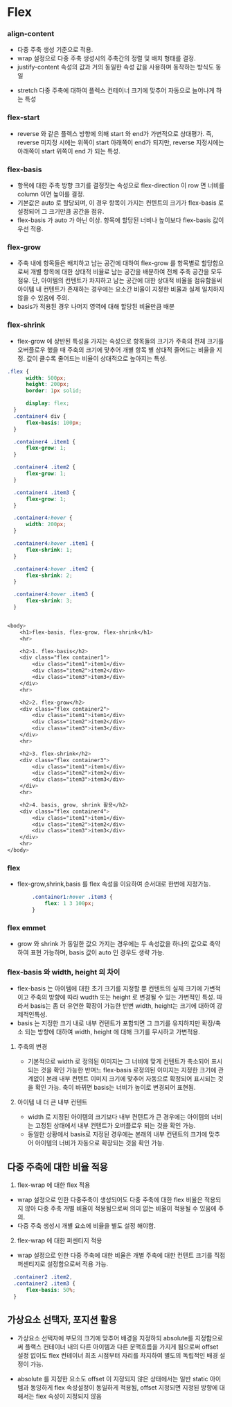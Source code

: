 # Flex

### align-content
- 다중 주축 생성 기준으로 적용.
- wrap 설정으로 다중 주축 생성시의 주축간의 정렬 및 배치 형태를 결정.
- justify-content 속성의 값과 거의 동일한 속성 값을 사용하며 동작하는 방식도 동일
  
* stretch
      다중 주축에 대하여 플렉스 컨테이너 크기에 맞추어 자동으로 늘어나게 하는 특성

### flex-start
- reverse 와 같은 플렉스 방향에 의해 start 와 end가 가변적으로 상대평가.
즉, reverse 미지정 시에는 위쪽이 start 아래쪽이 end가 되지만, reverse 지정시에는 아래쪽이 start 위쪽이 end 가 되는 특성.

### flex-basis
- 항목에 대한 주축 방향 크기를 결정짓는 속성으로 flex-direction 이 row 면 너비를 column 이면 높이를 결정.
- 기본값은 auto 로 할당되며, 이 경우 항목이 가지는 컨텐트의 크기가 flex-basis 로 설정되어 그 크기만큼 공간을 점유.
- flex-basis 가 auto 가 아닌 이상. 항목에 할당된 너비나 높이보다 flex-basis 값이 우선 적용.

### flex-grow
- 주축 내에 항목들은 배치하고 남는 공간에 대하여 flex-grow 를 항목별로 할당함으로써 개별 항목에 대한 상대적 비율로 남는 공간을 배분하여 전체 주축 공간을 모두 점유.
단, 아이템의 컨텐트가 차지하고 남는 공간에 대한 상대적 비율을 점유함을써 아이템 내 컨텐트가 존재하는 경우에는 요소간 비율이 지정한 비율과 실제 일치하지 않을 수 있음에 주의.
- basis가 적용된 경우 나머지 영역에 대해 할당된 비율만큼 배분

### flex-shrink
- flex-grow 에 상반된 특성을 가지는 속성으로 항목들의 크기가 주축의 전체 크기를 오버플로우 했을 때 주축의 크기에 맞추어 개별 항목 별 상대적 줄어드는 비율을 지정.
값이 클수록 줄어드는 비율이 상대적으로 높아지는 특성.

```css
.flex {
      width: 500px;
      height: 200px;
      border: 1px solid;

      display: flex;
  }
  .container4 div {
      flex-basis: 100px;
  }

  .container4 .item1 {
      flex-grow: 1;
  }

  .container4 .item2 {
      flex-grow: 1;
  }

  .container4 .item3 {
      flex-grow: 1;
  }

  .container4:hover {
      width: 200px;
  }

  .container4:hover .item1 {
      flex-shrink: 1;
  }

  .container4:hover .item2 {
      flex-shrink: 2;
  }

  .container4:hover .item3 {
      flex-shrink: 3;
  }


<body>
    <h1>flex-basis, flex-grow, flex-shrink</h1>
    <hr>

    <h2>1. flex-basis</h2>
    <div class="flex container1">
        <div class="item1">item1</div>
        <div class="item2">item2</div>
        <div class="item3">item3</div>
    </div>
    <hr>

    <h2>2. flex-grow</h2>
    <div class="flex container2">
        <div class="item1">item1</div>
        <div class="item2">item2</div>
        <div class="item3">item3</div>
    </div>
    <hr>

    <h2>3. flex-shrink</h2>
    <div class="flex container3">
        <div class="item1">item1</div>
        <div class="item2">item2</div>
        <div class="item3">item3</div>
    </div>
    <hr>

    <h2>4. basis, grow, shrink 활용</h2>
    <div class="flex container4">
        <div class="item1">item1</div>
        <div class="item2">item2</div>
        <div class="item3">item3</div>
    </div>
    <hr>
</body>
```

### flex
- flex-grow,shrink,basis 를 flex 속성을 이요하여 순서대로 한번에 지정가능.

```css
        .container1:hover .item3 {
            flex: 1 3 100px;
        }
```

### flex emmet
- grow 와 shrink 가 동일한 값으 가지는 경우에는 두 속성값을 하나의 값으로 축약하여 표현 가능하며, basis 값이 auto 인 경우도 생략 가능.

### flex-basis 와 width, height 의 차이
- flex-basis 는 아이템에 대한 초기 크기를 지정할 뿐 컨텐트의 실제 크기에 가변적이고 주축의 방향에 따라 wudth 또는 height 로 변경될 수 있는 가변적인 특성. 
따라서 basis는 좀 더 유연한 확장이 가능한 반변 width, height는 크기에 대하여 강제적인특성.
- basis 는 지정한 크기 내로 내부 컨텐트가 포함되면 그 크기를 유지하지만 확장/축소 되는 방향에 대하여 width, height 에 대해 크기를 무시하고 가변적용.

1) 주축의 변경
   - 기본적으로 width 로 정의된 이미지는 그 너비에 맞게 컨텐트가 축소되어 표시되는 것을 확인 가능한 반며느 flex-basis 로정의된 이미지는
 지정한 크기에 관계없이 본래 내부 컨텐트 이미지 크기에 맞추어 자동으로 확정되어 표시되는 것을 확인 가능. 축이 바뀌면 basis는 너비가 높이로 변경되어 표현됨.

2) 아이템 내 더 큰 내부 컨텐트
   - width 로 지정된 아이템의 크기보다 내부 컨텐트가 큰 경우에는 아이템의 너비는 고정된 상태에서 내부 컨텐트가 오버플로우 되는 것을 확인 가능.
   - 동일한 상황에서 basis로 지정된 경우에는 본래의 내부 컨텐트의 크기에 맞추어 아이템의 너비가 자동으로 확장되는 것을 확인 가능. 


## 다중 주축에 대한 비율 적용
1) flex-wrap 에 대한 flex 적용
- wrap 설정으로 인한 다중주축이 생성되어도 다중 주축에 대한 flex 비율은 적용되지 않아 다중 주축 개별 비율이 적용됨으로써 의미 없는 비율이 적용될 수 있음에 주의.
- 다중 주축 생성시 개별 요소에 비율을 별도 설정 해야함.
2) flex-wrap 에 대한 퍼센티지 적용
- wrap 설정으로 인한 다중 주축에 대한 비율은 개별 주축에 대한 컨텐트 크기를 직접 퍼센티지로 설정함으로써 적용 가능.
```css
  .container2 .item2,
  .container2 .item3 {
      flex-basis: 50%;
  }
```

## 가상요소 선택자, 포지션 활용
- 가상요소 선택자에 부모의 크기에 맞추어 배경을 지정하되 absolute를 지정함으로써 플랙스 컨테이너 내의 다른 아이템과 다른 문맥흐름을 가지게 됨으로써 offset 설정 없이도 
flex 컨테이너 최초 시점부터 자리를 차지하여 별도의 독립적인 배경 설정이 가능.

* absolute 를 지정한 요소도 offset 이 지정되지 않은 상태에서는 일반 static 아이템과 동잉하게 flex 속성설정이 동일하게 적용됨, 
offset 지정되면 지정된 방향에 대해서는 flex 속성이 지정되지 않음







